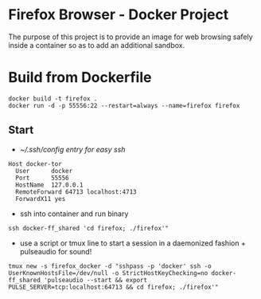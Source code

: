 # Firefox Browser - Docker Project #

The purpose of this project is to provide an image for web
browsing safely inside a container so as to add an additional sandbox.

# Build from Dockerfile #

```
docker build -t firefox .
docker run -d -p 55556:22 --restart=always --name=firefox firefox
```

## Start ##

* *~/.ssh/config entry for easy ssh*
```
Host docker-tor
  User      docker
  Port      55556
  HostName  127.0.0.1
  RemoteForward 64713 localhost:4713
  ForwardX11 yes
```
* ssh into container and run binary
```
ssh docker-ff_shared 'cd firefox; ./firefox'"
```
* use a script or tmux line to start a session in a daemonized fashion + pulseaudio for sound!
```
tmux new -s firefox_docker -d "sshpass -p 'docker' ssh -o UserKnownHostsFile=/dev/null -o StrictHostKeyChecking=no docker-ff_shared 'pulseaudio --start && export PULSE_SERVER=tcp:localhost:64713 && cd firefox; ./firefox'"
```
